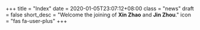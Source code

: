 +++
title = "Index"
date = 2020-01-05T23:07:12+08:00
class = "news"
draft = false
short_desc = "Welcome the joining of **Xin Zhao** and **Jin Zhou**."
icon = "fas fa-user-plus"
+++
